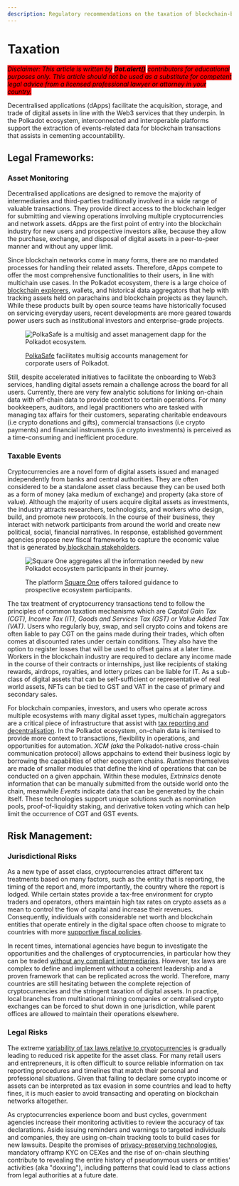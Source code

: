 ```yaml
---
description: Regulatory recommendations on the taxation of blockchain-based transactions.
---
```


# Taxation

_<mark style="background-color:red;">Disclaimer: This article is written by</mark> <mark style="background-color:red;"></mark><mark style="background-color:red;">**Dot.alert()**</mark> <mark style="background-color:red;"></mark><mark style="background-color:red;">contributors for educational purposes only. This article should not be used as a substitute for competent legal advice from a licensed professional lawyer or attorney in your country.</mark>_



Decentralised applications (dApps) facilitate the acquisition, storage, and trade of digital assets in line with the Web3 services that they underpin. In the Polkadot ecosystem, interconnected and interoperable platforms support the extraction of events-related data for blockchain transactions that assists in cementing accountability.



## Legal Frameworks:

### Asset Monitoring&#x20;

Decentralised applications are designed to remove the majority of intermediaries and third-parties traditionally involved in a wide range of valuable transactions. They provide direct access to the blockchain ledger for submitting and viewing operations involving multiple cryptocurrencies and network assets. dApps are the first point of entry into the blockchain industry for new users and prospective investors alike, because they allow the purchase, exchange, and disposal of digital assets in a peer-to-peer manner and without any upper limit.&#x20;

Since blockchain networks come in many forms, there are no mandated processes for handling their related assets. Therefore, dApps compete to offer the most comprehensive functionalities to their users, in line with multichain use cases. In the Polkadot ecosystem, there is a large choice of [blockchain explorers](../../../useful-tools/explorers.md), wallets, and historical data aggregators that help with tracking assets held on parachains and blockchain projects as they launch. While these products built by open source teams have historically focused on servicing everyday users, recent developments are more geared towards power users such as institutional investors and enterprise-grade projects.

<figure><img src="../../../.gitbook/assets/R_IPolkasafe.PNG" alt="PolkaSafe is a multisig and asset management dapp for the Polkadot ecosystem."><figcaption><p><a href="https://polkasafe.xyz/">PolkaSafe</a> facilitates multisig accounts management for corporate users of Polkadot.</p></figcaption></figure>

Still, despite accelerated initiatives to facilitate the onboarding to Web3 services, handling digital assets remain a challenge across the board for all users. Currently, there are very few analytic solutions for linking on-chain data with off-chain data to provide context to certain operations. For many bookkeepers, auditors, and legal practitioners who are tasked with managing tax affairs for their customers, separating charitable endeavours (i.e crypto donations and gifts), commercial transactions (i.e crypto payments) and financial instruments (i.e crypto investments) is perceived as a time-consuming and inefficient procedure.

### Taxable Events &#x20;

Cryptocurrencies are a novel form of digital assets issued and managed independently from banks and central authorities. They are often considered to be a standalone asset class because they can be used both as a form of money (aka medium of exchange) and property (aka store of value). Although the majority of users acquire digital assets as investments, the industry attracts researchers, technologists, and workers who design, build, and promote new protocols. In the course of their business, they interact with network participants from around the world and create new political, social, financial narratives. In response, established government agencies propose new fiscal frameworks to capture the economic value that is generated by[ blockchain stakeholders](../platforms/services.md).

<figure><img src="../../../.gitbook/assets/R_ISubstrateSquareOne.PNG" alt="Square One aggregates all the information needed by new Polkadot ecosystem participants in their journey."><figcaption><p>The platform <a href="https://substrate.io/ecosystem/square-one/">Square One</a> offers tailored guidance to prospective ecosystem participants.</p></figcaption></figure>

The tax treatment of cryptocurrency transactions tend to follow the principles of common taxation mechanisms which are _Capital Gain Tax (CGT), Income Tax (IT), Goods and Services Tax (GST) or Value Added Tax (VAT)_. Users who regularly buy, swap, and sell crypto coins and tokens are often liable to pay CGT on the gains made during their trades, which often comes at discounted rates under certain conditions. They also have the option to register losses that will be used to offset gains at a later time. Workers in the blockchain industry are required to declare any income made in the course of their contracts or internships, just like recipients of staking rewards, airdrops, royalties, and lottery prizes can be liable for IT. As a sub-class of digital assets that can be self-sufficient or  representative of real world assets, NFTs can be tied to GST and VAT in the case of primary and secondary sales.&#x20;

For blockchain companies, investors, and users who operate across multiple ecosystems with many digital asset types, multichain aggregators are a critical piece of infrastructure that assist with [tax reporting and decentralisation](https://www.imf.org/en/Blogs/Articles/2023/07/05/crypto-poses-significant-tax-problems-and-they-could-get-worse). In the Polkadot ecosystem, on-chain data is itemised to provide more context to transactions, flexibility in operations, and opportunities for automation. _XCM (aka_ the Polkadot-native cross-chain communication protocol) allows appchains to extend their business logic by borrowing the capabilities of other ecosystem chains. _Runtimes_ themselves are made of smaller modules that define the kind of operations that can be conducted on a given appchain. Within these modules, _Extrinsics_ denote information that can be manually submitted from the outside world onto the chain, meanwhile _Events_ indicate data that can be generated by the chain itself. These technologies support unique solutions such as nomination pools, proof-of-liquidity staking, and derivative token voting which can help limit the occurrence of CGT and GST events.



## Risk Management:

### Jurisdictional Risks&#x20;

As a new type of asset class, cryptocurrencies attract different tax treatments based on many factors, such as the entity that is reporting, the timing of the report and, more importantly, the country where the report is lodged. While certain states provide a tax-free environment for crypto traders and operators, others maintain high tax rates on crypto assets as a mean to control the flow of capital and increase their revenues. Consequently, individuals with considerable net worth and blockchain entities that operate entirely in the digital space often choose to migrate to countries with more [supportive fiscal policies](https://www.globalcitizensolutions.com/crypto-tax-haven/).

In recent times, international agencies have begun to investigate the opportunities and the challenges of cryptocurrencies, in particular how they can be traded [without any compliant intermediaries](insurance.md). However, tax laws are complex to define and implement without a coherent leadership and a proven framework that can be replicated across the world. Therefore, many countries are still hesitating between the complete rejection of cryptocurrencies and the stringent taxation of digital assets. In practice, local branches from multinational mining companies or centralised crypto exchanges can be forced to shut down in one jurisdiction, while parent offices are allowed to maintain their operations elsewhere.

### Legal Risks

The extreme [variability of tax laws relative to cryptocurrencies](https://chasebuchanan.com/crypto-taxation-portugal-traders-investors/) is gradually leading to reduced risk appetite for the asset class. For many retail users and entrepreneurs, it is often difficult to source reliable information on tax reporting procedures and timelines that match their personal and professional situations. Given that failing to declare some crypto income or assets can be interpreted as tax evasion in some countries and lead to hefty fines, it is much easier to avoid transacting and operating on blockchain networks altogether.&#x20;

As cryptocurrencies experience boom and bust cycles, government agencies increase their monitoring activities to review the accuracy of tax declarations. Aside issuing reminders and warnings to targeted individuals and companies, they are using on-chain tracking tools to build cases for new lawsuits. Despite the promises of [privacy-preserving technologies](../networks/privacy.md), mandatory offramp KYC on CEXes and the rise of on-chain sleuthing contribute to revealing the entire history of pseudonymous users or entities' activities (aka "doxxing"), including patterns that could lead to class actions from legal authorities at a future date.

